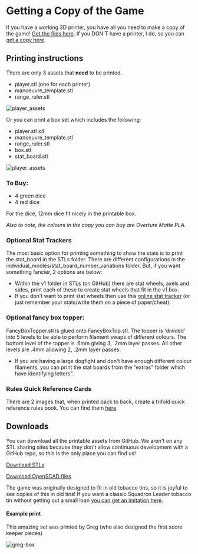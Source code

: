 # Getting a Copy of the Game

If you have a working 3D printer, you have all you need to make a copy of the game! [Get the files here](https://github.com/Wollivan/SquadronLeader/tree/main/3DPrinting/STLs).
If you DON'T have a printer, I do, so you can [get a copy here](https://squadronleader.wollivan.dev/buy-a-copy).

## Printing instructions

There are only 3 assets that **need** to be printed.

- player.stl (one for each printer)
- manoeuvre_template.stl
- range_ruler.stl

![player_assets](https://raw.githubusercontent.com/wollivan/SquadronLeader/refs/heads/main/images/player_assets.png)

Or you can print a box set which includes the following:

- player.stl x4
- manoeuvre_template.stl
- range_ruler.stl
- box.stl
- stat_board.stl

![player_assets](https://raw.githubusercontent.com/wollivan/SquadronLeader/refs/heads/main/images/full-set.png)

### To Buy:

- 4 green dice
- 4 red dice

For the dice, 12mm dice fit nicely in the printable box.

_Also to note, the colours in the copy you can buy are Overture Matte PLA._

### Optional Stat Trackers

The most basic option for printing something to show the stats is to print the stat_board in the STLs folder. There are different configurations in the individual_modles/stat_board_number_variations folder. But, if you want something fancier, 2 options are below:

- Within the v1 folder in STLs (on GitHub) there are stat wheels, axels and sides, print each of these to create stat wheels that fit in the v1 box.
- If you don't want to print stat wheels then use this <a href="https://planes.wollivan.dev/" target="_blank">online stat tracker</a> (or just remember your stats/write them on a piece of paper/cheat).

### Optional fancy box topper:

FancyBoxTopper.stl is glued onto FancyBoxTop.stl. The topper is 'divided' into 5 levels to be able to perform filament swaps of different colours. The bottom level of the topper is .6mm giving 3, .2mm layer passes. All other levels are .4mm allowing 2, .2mm layer passes.

- If you are having a large dogfight and don't have enough different colour filaments, you can print the stat boards from the "extras" folder which have identifying letters".

### Rules Quick Reference Cards

There are 2 images that, when printed back to back, create a trifold quick reference rules book. You can find them <a href="https://github.com/Wollivan/SquadronLeader/tree/main/3DPrinting/STLs" target="_blank">here</a>.

## Downloads

You can download all the printable assets from GitHub. We aren't on any STL sharing sites because they don't allow continuous development with a GitHub repo, so this is the only place you can find us!

<a href="https://github.com/Wollivan/SquadronLeader/tree/main/3DPrinting/STLs" target="_blank" class="button">Download STLs</a>

<a href="https://github.com/Wollivan/SquadronLeader/tree/main/3DPrinting/OpenSCAD" target="_blank" class="button">Download OpenSCAD files</a>

The game was originally designed to fit in old tobacco tins, so it is joyful to see copies of this in old tins!
If you want a classic Squadron Leader tobacco tin without getting out a small loan <a href="https://www.etsy.com/uk/listing/273646926/all-reserved-vintage-squadron-leader?show_sold_out_detail=1&ref=nla_listing_details" target="_blank">you can get an imitation here</a>.

#### Example print

This amazing set was printed by Greg (who also designed the first score keeper pieces)

![greg-box](https://raw.githubusercontent.com/wollivan/SquadronLeader/refs/heads/main/images/greg-box.gif)
